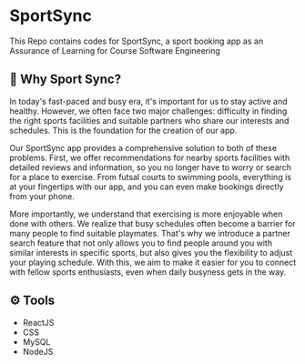 # SportSync
This Repo contains codes for SportSync, a sport booking app as an Assurance of Learning for Course Software Engineering

## 📝 Why Sport Sync?
In today's fast-paced and busy era, it's important for us to stay active and healthy. However, we often face two major challenges: difficulty in finding the right sports facilities and suitable partners who share our interests and schedules. This is the foundation for the creation of our app.

Our SportSync app provides a comprehensive solution to both of these problems. First, we offer recommendations for nearby sports facilities with detailed reviews and information, so you no longer have to worry or search for a place to exercise. From futsal courts to swimming pools, everything is at your fingertips with our app, and you can even make bookings directly from your phone.

More importantly, we understand that exercising is more enjoyable when done with others. We realize that busy schedules often become a barrier for many people to find suitable playmates. That's why we introduce a partner search feature that not only allows you to find people around you with similar interests in specific sports, but also gives you the flexibility to adjust your playing schedule. With this, we aim to make it easier for you to connect with fellow sports enthusiasts, even when daily busyness gets in the way.

## ⚙️ Tools
* ReactJS
* CSS
* MySQL
* NodeJS
